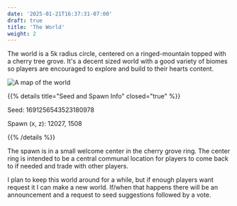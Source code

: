 ```yaml
---
date: '2025-01-21T16:37:31-07:00'
draft: true
title: 'The World'
weight: 2
---
```


The world is a 5k radius circle, centered on a ringed-mountain topped with a cherry tree grove. It's a decent sized world with a good variety of biomes so players are encouraged to explore and build to their hearts content.

![A map of the world](https://i.imgur.com/bsNlV66.png "The World")

{{% details title="Seed and Spawn Info" closed="true" %}}

Seed: 1691256543523180978

Spawn (x, z): 12027, 1508

{{% /details %}}

The spawn is in a small welcome center in the cherry grove ring. The center ring is intended to be a central communal location for players to come back to if needed and trade with other players.

I plan to keep this world around for a while, but if enough players want request it I can make a new world. If/when that happens there will be an announcement and a request to seed suggestions followed by a vote.
